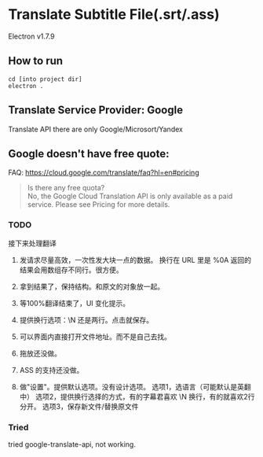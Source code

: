 # Translate Subtitle File(.srt/.ass)
Electron v1.7.9

## How to run
```
cd [into project dir]
electron .
```

## Translate Service Provider: Google
Translate API there are only Google/Microsort/Yandex

## Google doesn't have free quote:
FAQ: https://cloud.google.com/translate/faq?hl=en#pricing
> Is there any free quota?         
> No, the Google Cloud Translation API is only available as a paid service. Please see Pricing for more details.

### TODO
接下来处理翻译
1. 发请求尽量高效，一次性发大块一点的数据。
换行在 URL 里是 %0A
返回的结果会用数组存不同行。很方便。

2. 拿到结果了，保持结构。和原文的对象放一起。

3. 等100%翻译结束了，UI 变化提示。

4. 提供换行选项：\N 还是两行。点击就保存。

5. 可以界面内直接打开文件地址。而不是自己去找。

4. 拖放还没做。

5. ASS 的支持还没做。

6. 做"设置"。提供默认选项。没有设计选项。 选项1，选语言（可能默认是英翻中）  选项2，提供换行选择的方式，有的字幕君喜欢 \N 换行，有的就喜欢2行分开。  选项3，保存新文件/替换原文件


### Tried
tried google-translate-api,
not working.